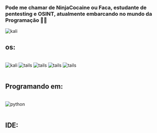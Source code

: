 ### Pode me chamar de NinjaCocaine ou Faca, estudante de pentesting e OSINT, atualmente embarcando no mundo da Programação 🐱‍👤
<img align="center" alt="kali" src="https://img.shields.io/badge/Red%20Hat-EE0000?style=for-the-badge&logo=redhat&logoColor=white" />


## os:

<div style="display: inline_block"><br/>
<img align="center" alt="kali" src="https://img.shields.io/badge/Kali_Linux-557C94?style=for-the-badge&logo=kali-linux&logoColor=white" />
<img align="center" alt="tails" src="https://img.shields.io/badge/Tails%20-56347C?&style=for-the-badge&logo=tails&logoColor=white" />
<img align="center" alt="tails" src="https://img.shields.io/badge/Fedora-294172?style=for-the-badge&logo=fedora&logoColor=white" />
<img align="center" alt="tails" src="https://img.shields.io/badge/Ubuntu-E95420?style=for-the-badge&logo=ubuntu&logoColor=white" />
<img align="center" alt="tails" src="https://img.shields.io/badge/Windows-0078D6?style=for-the-badge&logo=windows&logoColor=white" />

</div>

<br/>

## Programando em:
<div style="display: inline_block"><br/>
<img align="center" alt="python" src="https://img.shields.io/badge/Arduino_IDE-00979D?style=for-the-badge&logo=arduino&logoColor=white
" />


</div>

<br/>

## IDE:
